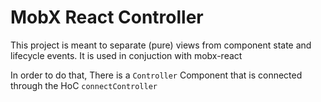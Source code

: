 # MobX React Controller

This project is meant to separate (pure) views from component state and lifecycle events.
It is used in conjuction with mobx-react

In order to do that, There is a `Controller` Component that is connected through the HoC `connectController`

